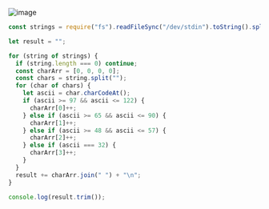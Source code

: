 ![image](https://github.com/ssc9811/algorithm/assets/39263149/2d195d2c-ec4f-410b-bb45-b1d10d0518c9)

```javascript
const strings = require("fs").readFileSync("/dev/stdin").toString().split("\n");

let result = "";

for (string of strings) {
  if (string.length === 0) continue;
  const charArr = [0, 0, 0, 0];
  const chars = string.split("");
  for (char of chars) {
    let ascii = char.charCodeAt();
    if (ascii >= 97 && ascii <= 122) {
      charArr[0]++;
    } else if (ascii >= 65 && ascii <= 90) {
      charArr[1]++;
    } else if (ascii >= 48 && ascii <= 57) {
      charArr[2]++;
    } else if (ascii === 32) {
      charArr[3]++;
    }
  }
  result += charArr.join(" ") + "\n";
}

console.log(result.trim());
```
